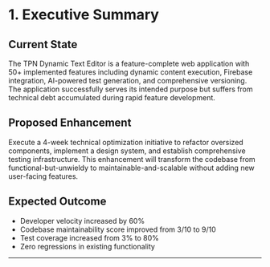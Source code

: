 # 1. Executive Summary

## Current State
The TPN Dynamic Text Editor is a feature-complete web application with 50+ implemented features including dynamic content execution, Firebase integration, AI-powered test generation, and comprehensive versioning. The application successfully serves its intended purpose but suffers from technical debt accumulated during rapid feature development.

## Proposed Enhancement
Execute a 4-week technical optimization initiative to refactor oversized components, implement a design system, and establish comprehensive testing infrastructure. This enhancement will transform the codebase from functional-but-unwieldy to maintainable-and-scalable without adding new user-facing features.

## Expected Outcome
- Developer velocity increased by 60%
- Codebase maintainability score improved from 3/10 to 9/10
- Test coverage increased from 3% to 80%
- Zero regressions in existing functionality

---
